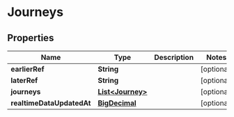 # Journeys

## Properties
Name | Type | Description | Notes
------------ | ------------- | ------------- | -------------
**earlierRef** | **String** |  |  [optional]
**laterRef** | **String** |  |  [optional]
**journeys** | [**List&lt;Journey&gt;**](Journey.md) |  |  [optional]
**realtimeDataUpdatedAt** | [**BigDecimal**](BigDecimal.md) |  |  [optional]
